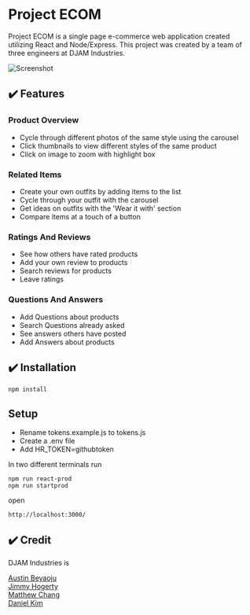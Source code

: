 # Project ECOM
Project ECOM is a single page e-commerce web application created utilizing React and Node/Express. This project was created by a team of three engineers at DJAM Industries.

![Screenshot](https://i.makeagif.com/media/2-25-2022/zsFKJB.gif)

## :heavy_check_mark: Features

### Product Overview

* Cycle through different photos of the same style using the carousel
* Click thumbnails to view different styles of the same product
* Click on image to zoom with highlight box

### Related Items

* Create your own outfits by adding items to the list
* Cycle through your outfit with the carousel
* Get ideas on outfits with the 'Wear it with' section
* Compare items at a touch of a button

### Ratings And Reviews

* See how others have rated products
* Add your own review to products
* Search reviews for products
* Leave ratings

### Questions And Answers

* Add Questions about products
* Search Questions already asked
* See answers others have posted
* Add Answers about products

## :heavy_check_mark: Installation

```
npm install
```

## Setup
* Rename tokens.example.js to tokens.js
* Create a .env file
* Add HR_TOKEN=githubtoken


In two different terminals run

```
npm run react-prod
npm run startprod
```

open

```
http://localhost:3000/

```

## :heavy_check_mark: Credit
DJAM Industries is

[Austin Beyaoju](https://github.com/Beyaoju)
<br>
[Jimmy Hogerty](https://github.com/jimbosl1ce)
<br>
[Matthew Chang](https://github.com/changerbang)
<br>
[Daniel Kim](https://github.com/leinad520)